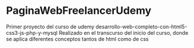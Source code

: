 # PaginaWebFreelancerUdemy
Primer proyecto del curso de udemy desarrollo-web-completo-con-html5-css3-js-php-y-mysql 
Realizado en el transcurso del inicio del curso, donde se aplica diferentes conceptos tantos de html como de css
